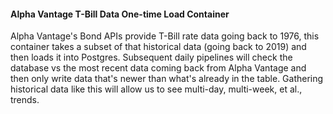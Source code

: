 #### Alpha Vantage T-Bill Data One-time Load Container  

Alpha Vantage's Bond APIs provide T-Bill rate data going back to 1976, this container takes a subset of that historical data (going back to 2019) and then loads it into Postgres. Subsequent daily pipelines will check the database vs the most recent data coming back from Alpha Vantage and then only write data that's newer than what's already in the table. Gathering historical data like this will allow us to see multi-day, multi-week, et al., trends. 